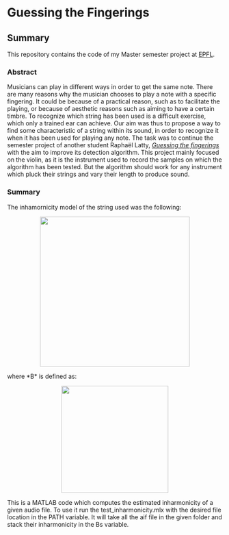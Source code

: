 # Guessing the Fingerings
## Summary 
This repository contains the code of my Master semester project at [EPFL](https://www.epfl.ch).

### Abstract

Musicians can play in different ways in order to get the same note.
There are many reasons why the musician chooses to play a
note with a specific fingering. It could be because of a practical
reason, such as to facilitate the playing, or because of aesthetic
reasons such as aiming to have a certain timbre. To recognize
which string has been used is a difficult exercise, which only a
trained ear can achieve. Our aim was thus to propose a way to find some characteristic of a string within its sound, in order to recognize it when it has been used for playing any note.
The task was to continue the semester project of another student Raphaël Latty, [*Guessing the fingerings*](https://github.com/LCAV/fingerings) with the aim to improve its detection algorithm.
This project mainly focused on the violin, as it is the instrument used to record the samples on which the algorithm has been tested. But the algorithm should work for any instrument which pluck their strings and vary their length to produce sound.

### Summary
The inhamornicity model of the string used was the following:
<p align="center">
  <img src="images/partials-model" width="350"/>
</p>
where *B* is defined as:
<p align="center">
  <img src="images/b-model" width="250"/>
</p>



This is a MATLAB code which computes the estimated inharmonicity of a given
audio file.
To use it run the test_inharmonicity.mlx with the desired file location in 
the PATH variable. It will take all the aif file in the given folder and stack
their inharmonicity in the Bs variable.



